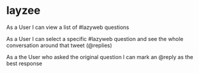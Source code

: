 # layzee

As a User I can view a list of #lazyweb questions

As a User I can select a specific #lazyweb question and see the whole conversation around that tweet (@replies)

As a the User who asked the original question I can mark an @reply as the best response
